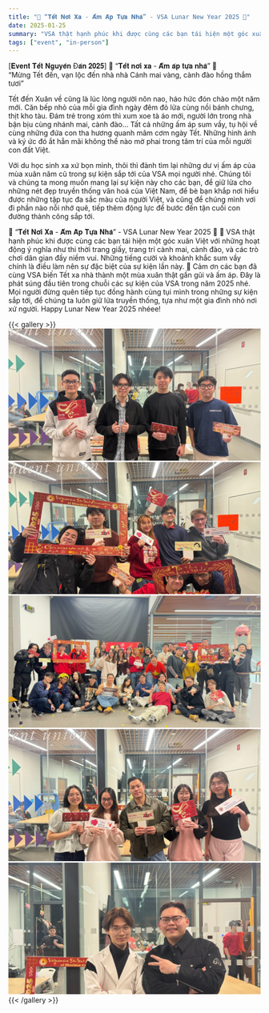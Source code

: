 ```yaml
---
title: "🌸 “𝐓𝐞̂́𝐭 𝐍𝐨̛𝐢 𝐗𝐚 - 𝐀̂́𝐦 𝐀́𝐩 𝐓𝐮̛̣𝐚 𝐍𝐡𝐚̀” - VSA Lunar New Year 2025 🌸"
date: 2025-01-25
summary: "VSA thật hạnh phúc khi được cùng các bạn tái hiện một góc xuân Việt với những hoạt động ý nghĩa như thi thời trang giấy, trang trí cành mai, cành đào, và các trò chơi dân gian đầy niềm vui. Những tiếng cười và khoảnh khắc sum vầy chính là điều làm nên sự đặc biệt của sự kiện lần này. 💖"
tags: ["event", "in-person"]
---
```

[𝐄𝐯𝐞𝐧𝐭 𝐓𝐞̂́𝐭 𝐍𝐠𝐮𝐲𝐞̂𝐧 Đ𝐚́𝐧 𝟐𝟎𝟐𝟓] 🧧 “𝐓𝐞̂́𝐭 𝐧𝐨̛𝐢 𝐱𝐚 - 𝐀̂́𝐦 𝐚́𝐩 𝐭𝐮̛̣𝐚 𝐧𝐡𝐚̀” 🧧  
“Mừng Tết đến, vạn lộc đến nhà nhà
Cánh mai vàng, cành đào hồng thắm tươi”  

Tết đến Xuân về cũng là lúc lòng người nôn nao, háo hức đón chào một năm mới. Căn bếp nhỏ của mỗi gia đình ngày đêm đỏ lửa cùng nồi bánh chưng, thịt kho tàu. Đám trẻ trong xóm thì xum xoe tà áo mới, người lớn trong nhà bận bịu cùng nhánh mai, cành đào… Tất cả những ấm áp sum vầy, tụ hội về cùng những đứa con tha hương quanh mâm cơm ngày Tết. Những hình ảnh và ký ức đó ắt hẳn mãi không thể nào mờ phai trong tâm trí của mỗi người con đất Việt.  


Với du học sinh xa xứ bọn mình, thôi thì đành tìm lại những dư vị ấm áp của mùa xuân năm cũ trong sự kiện sắp tới của VSA mọi người nhé. Chúng tôi và chúng ta mong muốn mang lại sự kiện này cho các bạn, để giữ lửa cho những nét đẹp truyền thống văn hoá của Việt Nam, để bè bạn khắp nơi hiểu được những tập tục đa sắc màu của người Việt, và cũng để chúng mình vơi đi phần nào nỗi nhớ quê, tiếp thêm động lực để bước đến tận cuối con đường thành công sắp tới.  

🌸 “𝐓𝐞̂́𝐭 𝐍𝐨̛𝐢 𝐗𝐚 - 𝐀̂́𝐦 𝐀́𝐩 𝐓𝐮̛̣𝐚 𝐍𝐡𝐚̀” - VSA Lunar New Year 2025 🌸
🧧 VSA thật hạnh phúc khi được cùng các bạn tái hiện một góc xuân Việt với những hoạt động ý nghĩa như thi thời trang giấy, trang trí cành mai, cành đào, và các trò chơi dân gian đầy niềm vui. Những tiếng cười và khoảnh khắc sum vầy chính là điều làm nên sự đặc biệt của sự kiện lần này. 💖
Cảm ơn các bạn đã cùng VSA biến Tết xa nhà thành một mùa xuân thật gần gũi và ấm áp. Đây là phát súng đầu tiên trong chuỗi các sự kiện của VSA trong năm 2025 nhé. Mọi người đừng quên tiếp tục đồng hành cùng tụi mình trong những sự kiện sắp tới, để chúng ta luôn giữ lửa truyền thống, tựa như một gia đình nhỏ nơi xứ người.
Happy Lunar New Year 2025 nhéee!


{{< gallery >}}
  <img src="image/1.jpg" class="grid-w150 md:grid-w133 xl:grid-w125" />
  <img src="image/2.jpg" class="grid-w150 md:grid-w133 xl:grid-w125" />
  <img src="image/3.jpg" class="grid-w150 md:grid-w133 xl:grid-w125" />
  <img src="image/4.jpg" class="grid-w150 md:grid-w133 xl:grid-w125" />
  <img src="image/5.jpg" class="grid-w150 md:grid-w133 xl:grid-w125" />
{{< /gallery >}}
